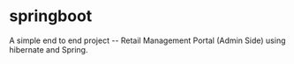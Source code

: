 # springboot
A simple end to end project -- Retail Management Portal (Admin Side) using hibernate and Spring.
